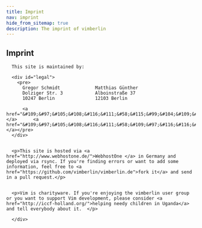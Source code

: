 ```yaml
---
title: Imprint
nav: imprint
hide_from_sitemap: true
description: The imprint of vimberlin
---
```


<div class="container">
  <div class="row">
      <div class="col-md-12">
      <h2>Imprint</h2>

      This site is maintained by:

      <div id="legal">
        <pre>
          Gregor Schmidt             Matthias Günther
          Dolziger Str. 3            Alboinstraße 37
          10247 Berlin               12103 Berlin

          <a href="&#109;&#97;&#105;&#108;&#116;&#111;&#58;&#115;&#99;&#104;&#109;&#105;&#100;&#116;&#64;&#110;&#97;&#99;&#104;&#45;&#118;&#111;&#114;&#110;&#101;&#46;&#101;&#117;">&#115;&#99;&#104;&#109;&#105;&#100;&#116;&#64;&#110;&#97;&#99;&#104;&#45;&#118;&#111;&#114;&#110;&#101;&#46;&#101;&#117;</a>      <a href="&#109;&#97;&#105;&#108;&#116;&#111;&#58;&#109;&#97;&#116;&#116;&#104;&#105;&#97;&#115;&#64;&#119;&#105;&#107;&#105;&#109;&#97;&#116;&#122;&#101;&#46;&#100;&#101;">&#109;&#97;&#116;&#116;&#104;&#105;&#97;&#115;&#64;&#119;&#105;&#107;&#105;&#109;&#97;&#116;&#122;&#101;&#46;&#100;&#101;</a></pre>
      </div>


      <p>This site is hosted via <a href="http://www.webhostone.de/">WebhostOne </a> in Germany and deployed via rsync. If you're finding errors or want to add some information, feel free to <a href="https://github.com/vimberlin/vimberlin.de">fork it</a> and send in a pull request.</p>


      <p>Vim is charityware. If you're enjoying the vimberlin user group or you want to support Vim development, please consider <a href="http://iccf-holland.org/">helping needy children in Uganda</a> and tell everybody about it.  </p>

      </div>
  </div>
</div>

